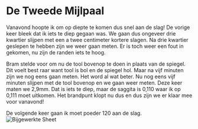 # De Tweede Mijlpaal
Vanavond hoopte ik om op diepte te komen dus snel aan de slag! De vorige keer bleek dat ik iets te diep gegaan was. We gaan dus ongeveer drie kwartier slijpen met een a twee centimeter kortere slagen. Na drie kwartier geslepen te hebben zijn we weer gaan meten. Er is toch weer een fout in gekomen, nu zijn de randen iets te hoog.

Bram stelde voor om nu de tool bovenop te doen in plaats van de spiegel. Dit voelt best raar want tool is bol en de spiegel hol. Maar na vijf minuten zijn we nog eens gaan meten. Het word al wat beter. Nu nog eens vijf minuten slijpen met de tool bovenop en we gaan weer meten. Deze keer maten we 2,9mm. Dat is iets te diep, maar de saggita is 0,110 waar ik op 0,111 moet uitkomen. Het brandpunt klopt nu dus en dus zijn we er klaar mee voor vanavond!

De volgende keer gaan ik moet poeder 120 aan de slag.
![Bijgewerkte Sheet](/images/IMG_3266.jpg)